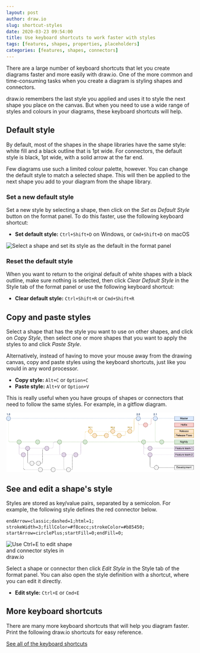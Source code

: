 ```yaml
---
layout: post
author: draw.io
slug: shortcut-styles
date: 2020-03-23 09:54:00
title: Use keyboard shortcuts to work faster with styles
tags: [features, shapes, properties, placeholders]
categories: [features, shapes, connectors]
---
```


There are a large number of keyboard shortcuts that let you create diagrams faster and more easily with draw.io. One of the more common and time-consuming tasks when you create a diagram is styling shapes and connectors.

draw.io remembers the last style you applied and uses it to style the next shape you place on the canvas. But when you need to use a wide range of styles and colours in your diagrams, these keyboard shortcuts will help.

## Default style

By default, most of the shapes in the shape libraries have the same style: white fill and a black outline that is 1pt wide. For connectors, the default style is black, 1pt wide, with a solid arrow at the far end.

Few diagrams use such a limited colour palette, however. You can change the default style to match a selected shape. This will then be applied to the next shape you add to your diagram from the shape library.

### Set a new default style

Set a new style by selecting a shape, then click on the _Set as Default Style_ button on the format panel. To do this faster, use the following keyboard shortcut:

* **Set default style:** ``Ctrl+Shift+D`` on Windows, or ``Cmd+Shift+D`` on macOS

<img src="/assets/img/blog/set-default-style.png" style="max-width:100%;height:auto;" alt="Select a shape and set its style as the default in the format panel">

### Reset the default style

When you want to return to the original default of white shapes with a black outline, make sure nothing is selected, then click _Clear Default Style_ in the Style tab of the format panel or use the following keyboard shortcut:

* **Clear default style:** ``Ctrl+Shift+R`` or ``Cmd+Shift+R``

## Copy and paste styles

Select a shape that has the style you want to use on other shapes, and click on _Copy Style_, then select one or more shapes that you want to apply the styles to and click _Paste Style_.

Alternatively, instead of having to move your mouse away from the drawing canvas, copy and paste styles using the keyboard shortcuts, just like you would in any word processor.

* **Copy style:** ``Alt+C`` or ``Option+C``
* **Paste style:** ``Alt+V`` or ``Option+V``

This is really useful when you have groups of shapes or connectors that need to follow the same styles. For example, in a gitflow diagram.

<img src="/assets/img/blog/gitflow-example.png" style="max-width:100%;height:auto;" alt="Use style keyboard shortcuts in draw.io create gitflow diagrams faster">


## See and edit a shape's style

Styles are stored as key/value pairs, separated by a semicolon. For example, the following style defines the red connector below.
```
endArrow=classic;dashed=1;html=1;
strokeWidth=3;fillColor=#f8cecc;strokeColor=#b85450;
startArrow=circlePlus;startFill=0;endFill=0;
```
<img src="/assets/img/blog/red-arrow-example.png" style="width=100%;max-width:200px;height:auto;" alt="Use Ctrl+E to edit shape and connector styles in draw.io">

Select a shape or connector then click _Edit Style_ in the Style tab of the format panel. You can also open the style definition with a shortcut, where you can edit it directly.

* **Edit style:** ``Ctrl+E`` or ``Cmd+E``


## More keyboard shortcuts

There are many more keyboard shortcuts that will help you diagram faster. Print the following draw.io shortcuts for easy reference.

[See all of the keyboard shortcuts](https://app.diagrams.net/shortcuts.svg)
